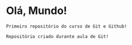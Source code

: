 # Olá, Mundo! 
    Primeiro repositório do curso de Git e Github!

    Repositório criado durante aula de Git!